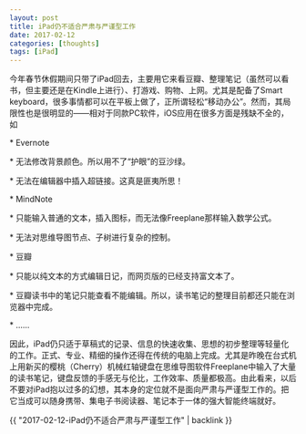 ```yaml
---
layout: post
title: iPad仍不适合严肃与严谨型工作
date: 2017-02-12
categories: [thoughts]
tags: [iPad]
---
```


今年春节休假期间只带了iPad回去，主要用它来看豆瓣、整理笔记（虽然可以看书，但主要还是在Kindle上进行）、打游戏、购物、上网。尤其是配备了Smart keyboard，很多事情都可以在平板上做了，正所谓轻松“移动办公”。然而，其局限性也是很明显的——相对于同款PC软件，iOS应用在很多方面是残缺不全的，如

\* Evernote

\* 无法修改背景颜色。所以用不了“护眼”的豆沙绿。

\* 无法在编辑器中插入超链接。这真是匪夷所思！

\* MindNote

\* 只能输入普通的文本，插入图标，而无法像Freeplane那样输入数学公式。

\* 无法对思维导图节点、子树进行复杂的控制。

\* 豆瓣

\* 只能以纯文本的方式编辑日记，而网页版的已经支持富文本了。

\* 豆瓣读书中的笔记只能查看不能编辑。所以，读书笔记的整理目前都还只能在浏览器中完成。

\* ......

因此，iPad仍只适于草稿式的记录、信息的快速收集、思想的初步整理等轻量化的工作。正式、专业、精细的操作还得在传统的电脑上完成。尤其是昨晚在台式机上用新买的樱桃（Cherry）机械红轴键盘在思维导图软件Freeplane中输入了大量的读书笔记，键盘反馈的手感无与伦比，工作效率、质量都极高。由此看来，以后不要对iPad抱以过多的幻想，其本身的定位就不是面向严肃与严谨型工作的。把它当成可以随身携带、集电子书阅读器、笔记本于一体的强大智能终端就好。

{{ "2017-02-12-iPad仍不适合严肃与严谨型工作" | backlink }}
